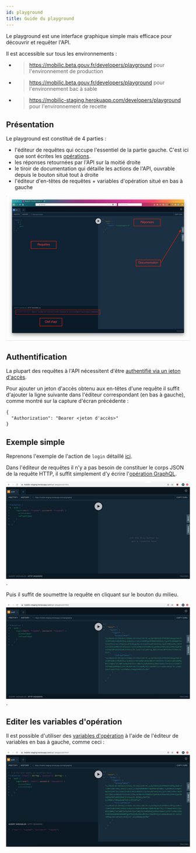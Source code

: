 ```yaml
---
id: playground
title: Guide du playground
---
```


Le playground est une interface graphique simple mais efficace pour découvrir et requêter l'API.

Il est accessible sur tous les environnements :

- > https://mobilic.beta.gouv.fr/developers/playground pour l'environnement de production

- > https://mobilic.beta.gouv.fr/developers/playground pour l'environnement bac à sable

- > https://mobilic-staging.herokuapp.com/developers/playground pour l'environnement de recette

## Présentation

Le playground est constitué de 4 parties :

- l'éditeur de requêtes qui occupe l'essentiel de la partie gauche. C'est ici que sont écrites les [opérations](graphql.md).
- les réponses retournées par l'API sur la moitié droite
- le tiroir de documentation qui détaille les actions de l'API, ouvrable depuis le bouton situé tout à droite
- l'éditeur d'en-têtes de requêtes + variables d'opération situé en bas à gauche

![playground.png](assets/playground.png)

## Authentification

La plupart des requêtes à l'API nécessitent d'être [authentifié via un jeton d'accès](auth.md).

Pour ajouter un jeton d'accès obtenu aux en-têtes d'une requête il suffit d'ajouter la ligne suivante dans l'éditeur correspondant (en bas à gauche), comme montré sur la capture d'écran précédente :

```
{
  "Authorization": "Bearer <jeton d'accès>"
}
```

## Exemple simple

Reprenons l'exemple de l'action de `login` détaillé [ici](how-to.md).

Dans l'éditeur de requêtes il n'y a pas besoin de constituer le corps JSON de la requête HTTP, il suffit simplement d'y écrire l'[opération GraphQL](graphql.md).

![playground-simple-request-before.png](assets/playground-simple-request-before.png).

Puis il suffit de soumettre la requête en cliquant sur le bouton du milieu.

![playground-simple-request-after.png](assets/playground-simple-request-after.png).

## Editer les variables d'opération

Il est possible d'utiliser des [variables d'opération](graphql.md) à l'aide de l'éditeur de variables en bas à gauche, comme ceci :

![playground-example-with-query-variables.png](assets/playground-example-with-query-variables.png)
